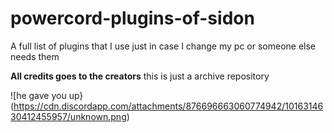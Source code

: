 # powercord-plugins-of-sidon

A full list of plugins that I use just in case I change my pc or someone else needs them 

**All credits goes to the creators** this is just a archive repository

![he gave you up}(https://cdn.discordapp.com/attachments/876696663060774942/1016314630412455957/unknown.png)
